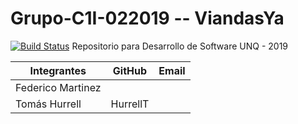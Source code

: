 # Grupo-C1I-022019 -- ViandasYa
[![Build Status](https://travis-ci.org/HurrellT/Grupo-C1I-022019.svg?branch=dev)](https://travis-ci.org/HurrellT/Grupo-C1I-022019)
Repositorio para Desarrollo de Software UNQ - 2019

|**Integrantes**|**GitHub**|**Email**|
|---------------|----------|---------|
|Federico Martinez|||
|Tomás	Hurrell|HurrellT||
